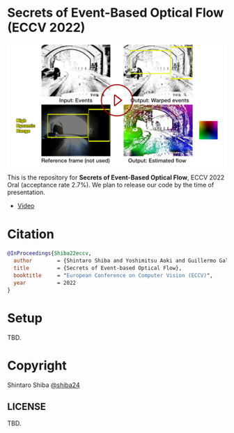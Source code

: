 
# Secrets of Event-Based Optical Flow (ECCV 2022)


[![Secrets of Event-Based Optical Flow](docs/img/thumbnail_github.png)](https://youtu.be/nUb2ZRPdbWk)

This is the repository for **Secrets of Event-Based Optical Flow**, ECCV 2022 Oral (acceptance rate 2.7%).
We plan to release our code by the time of presentation.

 <!-- - [Paper]() -->
 - [Video](https://youtu.be/nUb2ZRPdbWk)

# Citation

```bibtex
@InProceedings{Shiba22eccv,
  author        = {Shintaro Shiba and Yoshimitsu Aoki and Guillermo Gallego},
  title         = {Secrets of Event-based Optical Flow},
  booktitle     = "European Conference on Computer Vision (ECCV)",
  year          = 2022
}
```

# Setup

TBD.


# Copyright

Shintaro Shiba [@shiba24](https://github.com/shiba24)

## LICENSE

TBD.

